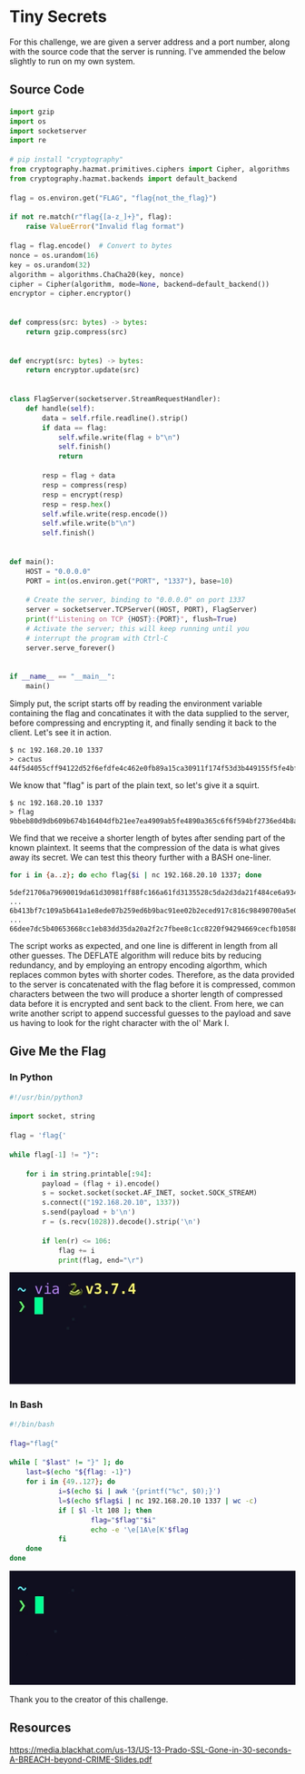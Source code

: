 # Tiny Secrets

For this challenge, we are given a server address and a port number, along with the source code that the server is running. I've ammended the below slightly to run on my own system.

## Source Code
```python
import gzip
import os
import socketserver
import re

# pip install "cryptography"
from cryptography.hazmat.primitives.ciphers import Cipher, algorithms
from cryptography.hazmat.backends import default_backend

flag = os.environ.get("FLAG", "flag{not_the_flag}")

if not re.match(r"flag{[a-z_]+}", flag):
    raise ValueError("Invalid flag format")

flag = flag.encode()  # Convert to bytes
nonce = os.urandom(16)
key = os.urandom(32)
algorithm = algorithms.ChaCha20(key, nonce)
cipher = Cipher(algorithm, mode=None, backend=default_backend())
encryptor = cipher.encryptor()


def compress(src: bytes) -> bytes:
    return gzip.compress(src)


def encrypt(src: bytes) -> bytes:
    return encryptor.update(src)


class FlagServer(socketserver.StreamRequestHandler):
    def handle(self):
        data = self.rfile.readline().strip()
        if data == flag:
            self.wfile.write(flag + b"\n")
            self.finish()
            return

        resp = flag + data
        resp = compress(resp)
        resp = encrypt(resp)
        resp = resp.hex()
        self.wfile.write(resp.encode())
        self.wfile.write(b"\n")
        self.finish()


def main():
    HOST = "0.0.0.0"
    PORT = int(os.environ.get("PORT", "1337"), base=10)

    # Create the server, binding to "0.0.0.0" on port 1337
    server = socketserver.TCPServer((HOST, PORT), FlagServer)
    print(f"Listening on TCP {HOST}:{PORT}", flush=True)
    # Activate the server; this will keep running until you
    # interrupt the program with Ctrl-C
    server.serve_forever()


if __name__ == "__main__":
    main()
```
Simply put, the script starts off by reading the environment variable containing the flag and concatinates it with the data supplied to the server, before compressing and encrypting it, and finally sending it back to the client. Let's see it in action.

```
$ nc 192.168.20.10 1337
> cactus
44f5d4055cff94122d52f6efdfe4c462e0fb89a15ca30911f174f53d3b449155f5fe4bf40f6388dfc511676a8a864ae173287ac4bce08abb
```
We know that "flag" is part of the plain text, so let's give it a squirt.
```
$ nc 192.168.20.10 1337
> flag
9bbeb80d9db609b674b16404dfb21ee7ea4909ab5fe4890a365c6f6f594bf2736ed4b8a7128a6b4d4bbfb63a3188e07cf3ea16186f
```
We find that we receive a shorter length of bytes after sending part of the known plaintext. It seems that the compression of the data is what gives away its secret. We can test this theory further with a BASH one-liner.

```bash
for i in {a..z}; do echo flag{$i | nc 192.168.20.10 1337; done
```
```
5def21706a79690019da61d30981ff88fc166a61fd3135528c5da2d3da21f484ce6a93470dfb0072050a4b743724162989cf07d5f649
...
6b413bf7c109a5b641a1e8ede07b259ed6b9bac91ee02b2eced917c816c98490700a5e02e513f0f996e0933802fc8e2849af853ee6
...
66dee7dc5b40653668cc1eb83dd35da20a2f2c7fbee8c1cc8220f94294669cecfb1058837132b5c3aa48bad4c1e9349650d22a4d39bf
```
The script works as expected, and one line is different in length from all other guesses. The DEFLATE algorithm will reduce bits by reducing redundancy, and by employing an entropy encoding algorthm, which replaces common bytes with shorter codes. Therefore, as the data provided to the server is concatenated with the flag before it is compressed, common characters between the two will produce a shorter length of compressed data before it is encrypted and sent back to the client. From here, we can write another script to append successful guesses to the payload and save us having to look for the right character with the ol' Mark I.

## Give Me the Flag
### In Python
```python
#!/usr/bin/python3

import socket, string

flag = 'flag{'

while flag[-1] != "}":
    
    for i in string.printable[:94]:
        payload = (flag + i).encode()
        s = socket.socket(socket.AF_INET, socket.SOCK_STREAM)
        s.connect(("192.168.20.10", 1337))
        s.send(payload + b'\n')
        r = (s.recv(1028)).decode().strip('\n')
        
        if len(r) <= 106:
            flag += i
            print(flag, end="\r")
```
![](./gif/demo1.gif)

### In Bash
```bash
#!/bin/bash

flag="flag{"

while [ "$last" != "}" ]; do
    last=$(echo "${flag: -1}")
    for i in {49..127}; do 
            i=$(echo $i | awk '{printf("%c", $0);}')
            l=$(echo $flag$i | nc 192.168.20.10 1337 | wc -c)
            if [ $l -lt 108 ]; then
                    flag="$flag""$i"
                    echo -e '\e[1A\e[K'$flag
            fi
    done
done
```
![](./gif/demo2.gif)

Thank you to the creator of this challenge.


## Resources
https://media.blackhat.com/us-13/US-13-Prado-SSL-Gone-in-30-seconds-A-BREACH-beyond-CRIME-Slides.pdf
